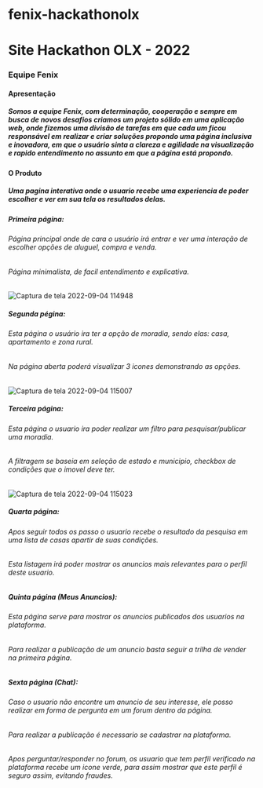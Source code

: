 # fenix-hackathonolx

# Site Hackathon OLX - 2022
### Equipe Fenix

#### Apresentação 

##### Somos a equipe Fenix, com determinação, cooperação e sempre em busca de novos desafios criamos um projeto sólido em uma aplicação web, onde fizemos uma divisão de tarefas em que cada um ficou responsável em realizar e criar soluções propondo uma página inclusiva e inovadora, em que o usuário sinta a clareza e agilidade na visualização e rapido entendimento no assunto em que a página está propondo.


#### O Produto

##### Uma pagina interativa onde o usuario recebe uma experiencia de poder escolher e ver em sua tela os resultados delas.

##### Primeira página: 
###### Página principal onde de cara o usuário irá entrar e ver uma interação de escolher opções de aluguel, compra e venda.
###### Página minimalista, de facil entendimento e explicativa.

![Captura de tela 2022-09-04 114948](https://user-images.githubusercontent.com/109003291/188319730-e4fae7bb-97e7-4963-81fc-41a115f6f6da.png)


##### Segunda pégina:
###### Esta página o usuário ira ter a opção de moradia, sendo elas: casa, apartamento e zona rural.
###### Na página aberta poderá visualizar 3 icones demonstrando as opções.

![Captura de tela 2022-09-04 115007](https://user-images.githubusercontent.com/109003291/188319727-e0533eda-34a2-43d4-a741-708194541da7.png)


##### Terceira página:
###### Esta página o usuario ira poder realizar um filtro para pesquisar/publicar uma moradia.
###### A filtragem se baseia em seleção de estado e municipio, checkbox de condições que o imovel deve ter.

![Captura de tela 2022-09-04 115023](https://user-images.githubusercontent.com/109003291/188319721-2e696664-66b3-4cca-b161-44b0319efd43.png)


##### Quarta página:
###### Apos seguir todos os passo o usuario recebe o resultado da pesquisa em uma lista de casas apartir de suas condições.
###### Esta listagem irá poder mostrar os anuncios mais relevantes para o perfil deste usuario.


##### Quinta página (Meus Anuncios):
###### Esta página serve para mostrar os anuncios publicados dos usuarios na plataforma.
###### Para realizar a publicação de um anuncio basta seguir a trilha de vender na primeira página.


##### Sexta página (Chat):
###### Caso o usuario não encontre um anuncio de seu interesse, ele posso realizar em forma de pergunta em um forum dentro da página.
###### Para realizar a publicação é necessario se cadastrar na plataforma.
###### Apos perguntar/responder no forum, os usuario que tem perfil verificado na plataforma recebe um icone verde, para assim mostrar que este perfil é seguro assim, evitando fraudes.

